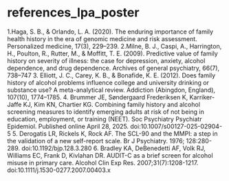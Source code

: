 # references_lpa_poster

1.Haga, S. B., & Orlando, L. A. (2020). The enduring importance of family health history in the era of genomic medicine and risk assessment. Personalized medicine, 17(3), 229–239. 
2.Milne, B. J., Caspi, A., Harrington, H., Poulton, R., Rutter, M., & Moffitt, T. E. (2009). Predictive value of family history on severity of illness: the case for depression, anxiety, alcohol dependence, and drug dependence. Archives of general psychiatry, 66(7), 738–747
3. Elliott, J. C., Carey, K. B., & Bonafide, K. E. (2012). Does family history of alcohol problems influence college and university drinking or substance use? A meta-analytical review. Addiction (Abingdon, England), 107(10), 1774–1785. 
4. Brummer JE, Søndergaard Frederiksen K, Karriker-Jaffe KJ, Kim KN, Chartier KG. Combining family history and alcohol screening measures to identify emerging adults at risk of not being in education, employment, or training (NEET). Soc Psychiatry Psychiatr Epidemiol. Published online April 28, 2025. doi:10.1007/s00127-025-02904-5
5. Derogatis LR, Rickels K, Rock AF. The SCL-90 and the MMPI: a step in the validation of a new self-report scale. Br J Psychiatry. 1976; 128:280-289. doi:10.1192/bjp.128.3.280
6. Bradley KA, DeBenedetti AF, Volk RJ, Williams EC, Frank D, Kivlahan DR. AUDIT-C as a brief screen for alcohol misuse in primary care. Alcohol Clin Exp Res. 2007;31(7):1208-1217. doi:10.1111/j.1530-0277.2007.00403.x
